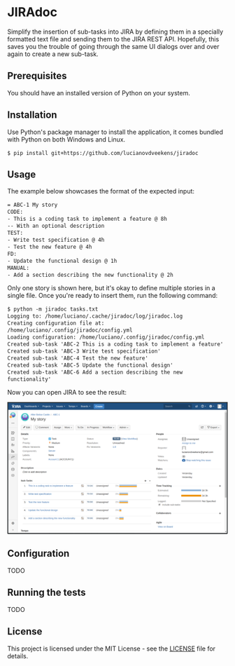 # JIRAdoc

Simplify the insertion of sub-tasks into JIRA by defining them in a specially formatted text file and sending them to the JIRA REST API. Hopefully, this saves you the trouble of going through the same UI dialogs over and over again to create a new sub-task.

## Prerequisites

You should have an installed version of Python on your system.

## Installation

Use Python's package manager to install the application, it comes bundled with Python on both Windows and Linux.

```
$ pip install git+https://github.com/lucianovdveekens/jiradoc
```

## Usage

The example below showcases the format of the expected input:

```
= ABC-1 My story
CODE:
- This is a coding task to implement a feature @ 8h
-- With an optional description
TEST:
- Write test specification @ 4h
- Test the new feature @ 4h
FD:
- Update the functional design @ 1h
MANUAL:
- Add a section describing the new functionality @ 2h
```

Only one story is shown here, but it's okay to define multiple stories in a single file. Once you're ready to insert them, run the following command:

```
$ python -m jiradoc tasks.txt
Logging to: /home/luciano/.cache/jiradoc/log/jiradoc.log
Creating configuration file at: /home/luciano/.config/jiradoc/config.yml
Loading configuration: /home/luciano/.config/jiradoc/config.yml
Created sub-task 'ABC-2 This is a coding task to implement a feature'
Created sub-task 'ABC-3 Write test specification'
Created sub-task 'ABC-4 Test the new feature'
Created sub-task 'ABC-5 Update the functional design'
Created sub-task 'ABC-6 Add a section describing the new functionality'
```

Now you can open JIRA to see the result:

![Alt text](story.png?raw=true "Optional Title")


## Configuration

TODO

## Running the tests

TODO

## License

This project is licensed under the MIT License - see the [LICENSE](LICENSE) file for details.
